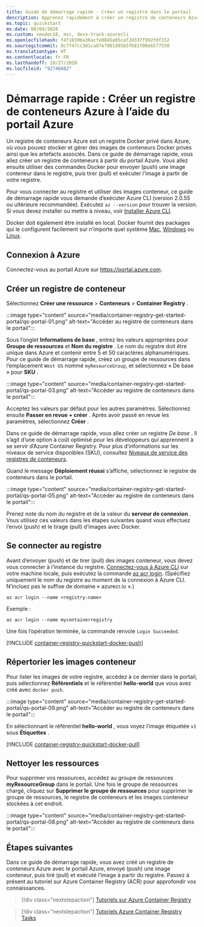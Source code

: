```yaml
---
title: Guide de démarrage rapide - Créer un registre dans le portail
description: Apprenez rapidement à créer un registre de conteneurs Azure privé à l’aide du portail Azure.
ms.topic: quickstart
ms.date: 08/04/2020
ms.custom: seodec18, mvc, devx-track-azurecli
ms.openlocfilehash: f4f16506a36acfe8845e85caf2d337f992f0f332
ms.sourcegitcommit: 8c7f47cc301ca07e7901d95b5fb81f08e6577550
ms.translationtype: HT
ms.contentlocale: fr-FR
ms.lasthandoff: 10/27/2020
ms.locfileid: "92746682"
---
```

# <a name="quickstart-create-an-azure-container-registry-using-the-azure-portal"></a>Démarrage rapide : Créer un registre de conteneurs Azure à l’aide du portail Azure

Un registre de conteneurs Azure est un registre Docker privé dans Azure, où vous pouvez stocker et gérer des images de conteneurs Docker privés ainsi que les artefacts associés. Dans ce guide de démarrage rapide, vous allez créer un registre de conteneurs à partir du portail Azure. Vous allez ensuite utiliser des commandes Docker pour envoyer (push) une image conteneur dans le registre, puis tirer (pull) et exécuter l’image à partir de votre registre.

Pour vous connecter au registre et utiliser des images conteneur, ce guide de démarrage rapide vous demande d’exécuter Azure CLI (version 2.0.55 ou ultérieure recommandée). Exécutez `az --version` pour trouver la version. Si vous devez installer ou mettre à niveau, voir [Installer Azure CLI][azure-cli].

Docker doit également être installé en local. Docker fournit des packages qui le configurent facilement sur n’importe quel système [Mac][docker-mac], [Windows][docker-windows] ou [Linux][docker-linux].

## <a name="sign-in-to-azure"></a>Connexion à Azure

Connectez-vous au portail Azure sur https://portal.azure.com.

## <a name="create-a-container-registry"></a>Créer un registre de conteneur

Sélectionnez **Créer une ressource** > **Conteneurs** > **Container Registry** .

:::image type="content" source="media/container-registry-get-started-portal/qs-portal-01.png" alt-text="Accéder au registre de conteneurs dans le portail":::

Sous l’onglet **Informations de base** , entrez les valeurs appropriées pour **Groupe de ressources** et **Nom du registre** . Le nom du registre doit être unique dans Azure et contenir entre 5 et 50 caractères alphanumériques. Pour ce guide de démarrage rapide, créez un groupe de ressources dans l’emplacement `West US` nommé `myResourceGroup`, et sélectionnez « De base » pour **SKU** .

:::image type="content" source="media/container-registry-get-started-portal/qs-portal-03.png" alt-text="Accéder au registre de conteneurs dans le portail":::

Acceptez les valeurs par défaut pour les autres paramètres. Sélectionnez ensuite **Passer en revue + créer** . Après avoir passé en revue les paramètres, sélectionnez **Créer** .

Dans ce guide de démarrage rapide, vous allez créer un registre *De base* . Il s’agit d’une option à coût optimisé pour les développeurs qui apprennent à se servir d’Azure Container Registry. Pour plus d’informations sur les niveaux de service disponibles (SKU), consultez [Niveaux de service des registres de conteneurs][container-registry-skus].

Quand le message **Déploiement réussi** s’affiche, sélectionnez le registre de conteneurs dans le portail. 

:::image type="content" source="media/container-registry-get-started-portal/qs-portal-05.png" alt-text="Accéder au registre de conteneurs dans le portail":::

Prenez note du nom du registre et de la valeur du **serveur de connexion** . Vous utilisez ces valeurs dans les étapes suivantes quand vous effectuez l’envoi (push) et le tirage (pull) d’images avec Docker.

## <a name="log-in-to-registry"></a>Se connecter au registre

Avant d’envoyer (push) et de tirer (pull) des images conteneur, vous devez vous connecter à l’instance du registre. [Connectez-vous à Azure CLI][get-started-with-azure-cli] sur votre machine locale, puis exécutez la commande [az acr login][az-acr-login]. (Spécifiez uniquement le nom du registre au moment de la connexion à Azure CLI. N’incluez pas le suffixe de domaine « azurecr.io ».)

```azurecli
az acr login --name <registry-name>
```

Exemple :

```azurecli
az acr login --name mycontainerregistry
```

Une fois l’opération terminée, la commande renvoie `Login Succeeded`. 

[!INCLUDE [container-registry-quickstart-docker-push](../../includes/container-registry-quickstart-docker-push.md)]

## <a name="list-container-images"></a>Répertorier les images conteneur

Pour lister les images de votre registre, accédez à ce dernier dans le portail, puis sélectionnez **Référentiels** et le référentiel **hello-world** que vous avez créé avec `docker push`.

:::image type="content" source="media/container-registry-get-started-portal/qs-portal-09.png" alt-text="Accéder au registre de conteneurs dans le portail":::

En sélectionnant le référentiel **hello-world** , vous voyez l’image étiquetée `v1` sous **Étiquettes** .

[!INCLUDE [container-registry-quickstart-docker-pull](../../includes/container-registry-quickstart-docker-pull.md)]

## <a name="clean-up-resources"></a>Nettoyer les ressources

Pour supprimer vos ressources, accédez au groupe de ressources **myResourceGroup** dans le portail. Une fois le groupe de ressources chargé, cliquez sur **Supprimer le groupe de ressources** pour supprimer le groupe de ressources, le registre de conteneurs et les images conteneur stockées à cet endroit.

:::image type="content" source="media/container-registry-get-started-portal/qs-portal-08.png" alt-text="Accéder au registre de conteneurs dans le portail":::


## <a name="next-steps"></a>Étapes suivantes

Dans ce guide de démarrage rapide, vous avez créé un registre de conteneurs Azure avec le portail Azure, envoyé (push) une image conteneur, puis tiré (pull) et exécuté l’image à partir du registre. Passez à présent au tutoriel sur Azure Container Registry (ACR) pour approfondir vos connaissances.

> [!div class="nextstepaction"]
> [Tutoriels sur Azure Container Registry][container-registry-tutorial-prepare-registry]

> [!div class="nextstepaction"]
> [Tutoriels Azure Container Registry Tasks][container-registry-tutorial-quick-task]

<!-- LINKS - external -->
[docker-linux]: https://docs.docker.com/engine/installation/#supported-platforms
[docker-mac]: https://docs.docker.com/docker-for-mac/
[docker-pull]: https://docs.docker.com/engine/reference/commandline/pull/
[docker-push]: https://docs.docker.com/engine/reference/commandline/push/
[docker-rmi]: https://docs.docker.com/engine/reference/commandline/rmi/
[docker-run]: https://docs.docker.com/engine/reference/commandline/run/
[docker-tag]: https://docs.docker.com/engine/reference/commandline/tag/
[docker-windows]: https://docs.docker.com/docker-for-windows/

<!-- LINKS - internal -->
[container-registry-tutorial-prepare-registry]: container-registry-tutorial-prepare-registry.md
[container-registry-skus]: container-registry-skus.md
[azure-cli]: /cli/azure/install-azure-cli
[get-started-with-azure-cli]: /cli/azure/get-started-with-azure-cli
[az-acr-login]: /cli/azure/acr#az-acr-login
[container-registry-tutorial-quick-task]: container-registry-tutorial-quick-task.md
